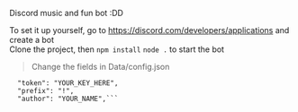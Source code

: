Discord music and fun bot :DD

To set it up yourself, go to https://discord.com/developers/applications and create a bot<br>
Clone the project, then ```npm install```
```node .``` to start the bot
>Change the fields in Data/config.json
```{
  "token": "YOUR_KEY_HERE",
  "prefix": "!",
  "author": "YOUR_NAME",```
